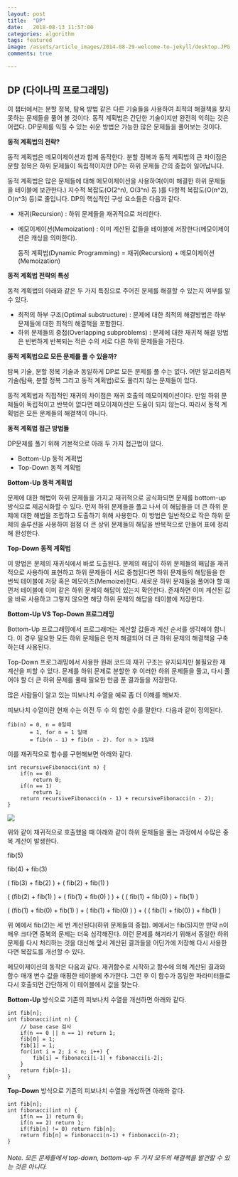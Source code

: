 ```yaml
---
layout: post
title:  "DP"
date:   2018-08-13 11:57:00
categories: algorithm
tags: featured
image: /assets/article_images/2014-08-29-welcome-to-jekyll/desktop.JPG
comments: true

---
```




## DP (다이나믹 프로그래밍)



이 챕터에서는 분할 정복, 탐욕 방법 같은 다른 기술들을 사용하여 최적의 해결책을 찾지 못하는 문제들을 풀어 볼 것이다. 동적 계획법은 간단한 기술이지만 완전히 익히는 것은 어렵다. DP문제를 익힐 수 있는 쉬운 방법은 가능한 많은 문제들을 풀어보는 것이다. 



**동적 계획법의 전략?**

동적 계획법은 메모이제이션과 함께 동작한다. 분할 정복과 동적 계획법의 큰 차이점은 분할 정복은 하위 문제들이 독립적이지만 DP는 하위 문제들 간의 중첩이 일어납니다. 

동적 계획법은 많은 문제들에 대해 메모이제이션을 사용하여(이미 해결한 하위 문제들을 테이블에 보관한다.) 지수적 복잡도(O(2^n), O(3^n) 등 )를 다항적 복잡도(O(n^2), O(n^3) 등)로 줄입니다. DP의 핵심적인 구성 요소들은 다음과 같다.

* 재귀(Recursion) : 하위 문제들을 재귀적으로 처리한다.

* 메모이제이션(Memoization) : 이미 계산된 값들을 테이블에 저장한다(메모이제이션은 캐싱을 의미한다).

  동적 계획법(Dynamic Programming) = 재귀(Recursion) + 메모이제이션(Memoization)



**동적 계획법 전략의 특성**

동적 계획법의 아래와 같은 두 가지 특징으로 주어진 문제를 해결할 수 있는지 여부를 알 수 있다.

* 최적의 하부 구조(Optimal substructure) : 문제에 대한 최적의 해결방법은 하부 문제들에 대한 최적의 해결책을 포함한다.
* 하위 문제들의 중첩(Overlapping subproblems) : 문제에 대한 재귀적 해결 방법은 빈번하게 반복되는 적은 수의 서로 다른 하위 문제들을 가진다.



**동적 계획법으로 모든 문제를 풀 수 있을까?**

탐욕 기술, 분할 정복 기술과 동일하게 DP로 모든 문제를 풀 수는 없다. 어떤 알고리즘적 기술(탐욕, 분할 정복 그리고 동적 계획법)로도 풀리지 않는 문제들이 있다.

동적 계획법과 직접적인 재귀의 차이점은 재귀 호출의 메모이제이션이다. 만일 하위 문제들이 독립적이고 반복이 없다면 메모이제이션은 도움이 되지 않는다. 따라서 동적 계획법은 모든 문제들의 해결책이 아니다.



**동적 계획법 접근 방법들**

DP문제를 풀기 위해 기본적으로 아래 두 가지 접근법이 있다.

* Bottom-Up 동적 계획법
* Top-Down 동적 계획법



**Bottom-Up 동적 계획법**

문제에 대한 해법이 하위 문제들을 가지고 재귀적으로 공식화되면 문제를 bottom-up 방식으로 제공식화할 수 있다. 먼저 하위 문제들을 풀고 나서 이 해답들을 더 큰 하위 문제에 대한 해법을 조립하고 도출하기 위해 사용한다. 이 방법은 일반적으로 작은 하위 문제의 솔루션을 사용하여 점점 더 큰 상위 문제들의 해답을 반복적으로 만들어 표에 정리해 완성한다.



**Top-Down 동적 계획법**

이 방법은 문제의 재귀식에서 바로 도출된다. 문제의 해답이 하위 문제들의 해답을 재귀적으로 사용하여 표현하고 하위 문제들이 서로 중첩된다면 하위 문제들의 해답들을 한 번씩 테이블에 저장 혹은 메모이즈(Memoize)한다. 새로운 하위 문제들을 풀어야 할 때 먼저 테이블에 이미 같은 하위 문제의 해답이 있는지 확인한다. 존재하면 이미 계산된 값을 바로 사용하고 그렇지 않으면 해당 하위 문제의 해답을 테이블에 저장한다.



**Bottom-Up VS Top-Down 프로그래밍**

Bottom-Up 프로그래밍에서 프로그래머는 계산할 값들과 계산 순서를 생각해야 합니다. 이 경우 필요한 모든 하위 문제들은 먼저 해결되어 더 큰 하위 문제의 해결책을 구축하는데 사용된다.

Top-Down 프로그래밍에서 사용한 원래 코드의 재귀 구조는 유지되지만 불필요한 재계산을 피할 수 있다. 문제를 하위 문제로 분할한 후 이러한 하위 문제들을 풀고, 다시 풀어야 할 더 큰 하위 문제를 풀때 필요한 만큼 푼 결과들을 저장한다.



많은 사람들이 알고 있는 피보나치 수열을 예로 좀 더 이해를 해보자.



피보나치 수열이란 현재 수는 이전 두 수 의 합인 수를 말한다. 다음과 같이 정의된다.

```
fib(n) = 0, n = 0일때
       = 1, for n = 1 일때
       = fib(n - 1) + fib(n - 2). for n > 1일때
```



이를 재귀적으로 함수를 구현해보면 아래와 같다.

```
int recursiveFibonacci(int n) {
    if(n == 0) 
        return 0;
    if(n == 1)
    	return 1;
    return recursiveFibonacci(n - 1) + recursiveFibonacci(n - 2);
}
```

![](https://user-images.githubusercontent.com/20294786/44010184-e8d90104-9eeb-11e8-8ccf-9f5546a8e54d.png)



위와 같이 재귀적으로 호출했을 때 아래와 같이 하위 문제들을 풀는 과정에서 수많은 중복 계산이 발생한다. 



fib(5)

fib(4) + fib(3)

( fib(3) + fib(2) ) + ( fib(2) + fib(1) )

( (fib(2) + fib(1) ) + ( fib(1) + fib(0) ) ) + ( ( fib(1) + fib(0) ) + fib(1) )

( (fib(1) + fib(0) + fib(1) ) + ( fib(1) + fib(0) ) ) + ( ( fib(1) + fib(0) ) + fib(1) )



위 예에서 fib(2)는 세 번 계산된다(하위 문제들의 중첩). 예에서는 fib(5)지만 만약 n이 매우 크다면 중복의 문제는 더욱 심각해진다. 이런 문제를 해겨라기 위해서 동일한 하위 문제를 다시 처리하는 것을 대신해 앞서 계산된 결과들을 어딘가에 저장해 다시 사용한다면 복잡도를 개선할 수 있다.



메모이제이션의 동작은 다음과 같다. 재귀함수로 시작하고 함수에 의해 계산된 결과와 함수 매개 변수 값을 매핑한 테이블에 추가한다. 그런 후 이 함수가 동일한 파라미터들로 다시 호출되면 간단하게 이 테이블에서 값을 찾는다.



**Bottom-Up** 방식으로 기존의 피보나치 수열을 개선하면 아래와 같다.

```
int fib[n];
int fibonacci(int n) {
	// base case 검사
    if(n == 0 || n == 1) return 1;
    fib[0] = 1;
    fib[1] = 1;
    for(int i = 2; i < n; i++) {
        fib[i] = fibonacci[i-1] + fibonacci[i-2];
    }
    return fib[n-1];
}
```

  

**Top-Down** 방식으로 기존의 피보나치 수열을 개성하면 아래와 같다.

```
int fib[n];
int fibonacci(int n) {
    if(n == 1) return 0;
    if(n == 2) return 1;
    if(fib[n] != 0) return fib[n];
    return fib[n] = finbonacci(n-1) + finbonacci(n-2);
}
```



###### Note. 모든 문제들에서 top-down, bottom-up 두 가지 모두의 해결책을 발견할 수 있는 것은 아니다.
